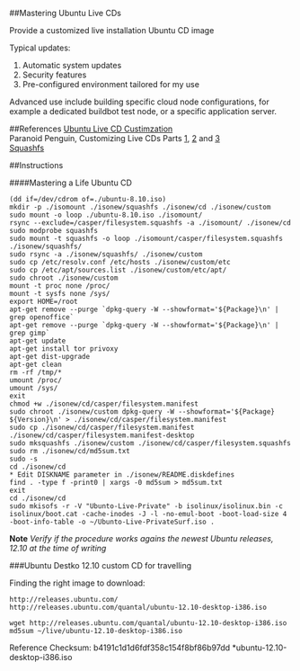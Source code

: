 ##Mastering Ubuntu Live CDs


Provide a customized live installation Ubuntu CD image

Typical updates:   
1. Automatic system updates  
2. Security features  
3. Pre-configured environment tailored for my use  

Advanced use include building specific cloud node configurations, for example a dedicated buildbot test node, or a specific application server.

##References
[Ubuntu Live CD Custimzation][LiveCDCustomization]  
Paranoid Penguin, Customizing Live CDs Parts [1], [2] and [3]  
[Squashfs][squashfs]



##Instructions


####Mastering a Life Ubuntu CD


    (dd if=/dev/cdrom of=./ubuntu-8.10.iso)
    mkdir -p ./isomount ./isonew/squashfs ./isonew/cd ./isonew/custom
    sudo mount -o loop ./ubuntu-8.10.iso ./isomount/
    rsync --exclude=/casper/filesystem.squashfs -a ./isomount/ ./isonew/cd
    sudo modprobe squashfs
    sudo mount -t squashfs -o loop ./isomount/casper/filesystem.squashfs ./isonew/squashfs/
    sudo rsync -a ./isonew/squashfs/ ./isonew/custom
    sudo cp /etc/resolv.conf /etc/hosts ./isonew/custom/etc
    sudo cp /etc/apt/sources.list ./isonew/custom/etc/apt/
    sudo chroot ./isonew/custom
    mount -t proc none /proc/
    mount -t sysfs none /sys/
    export HOME=/root
    apt-get remove --purge `dpkg-query -W --showformat='${Package}\n' | grep openoffice`
    apt-get remove --purge `dpkg-query -W --showformat='${Package}\n' | grep gimp`
    apt-get update
    apt-get install tor privoxy
    apt-get dist-upgrade
    apt-get clean
    rm -rf /tmp/*
    umount /proc/
    umount /sys/
    exit
    chmod +w ./isonew/cd/casper/filesystem.manifest
    sudo chroot ./isonew/custom dpkg-query -W --showformat='${Package} ${Version}\n' > ./isonew/cd/casper/filesystem.manifest
    sudo cp ./isonew/cd/casper/filesystem.manifest ./isonew/cd/casper/filesystem.manifest-desktop
    sudo mksquashfs ./isonew/custom ./isonew/cd/casper/filesystem.squashfs
    sudo rm ./isonew/cd/md5sum.txt
    sudo -s
    cd ./isonew/cd
    * Edit DISKNAME parameter in ./isonew/README.diskdefines
    find . -type f -print0 | xargs -0 md5sum > md5sum.txt
    exit
    cd ./isonew/cd
    sudo mkisofs -r -V "Ubunto-Live-Private" -b isolinux/isolinux.bin -c isolinux/boot.cat -cache-inodes -J -l -no-emul-boot -boot-load-size 4 -boot-info-table -o ~/Ubunto-Live-PrivateSurf.iso .



[LiveCDCustomization]:https://help.ubuntu.com/community/LiveCDCustomization "Live CD Customization"
[1]:http://www.linuxjournal.com/magazine/paranoid-penguin-customizing-linux-live-cds-part-i "Part 1"
[2]:http://www.linuxjournal.com/magazine/paranoid-penguin-customizing-linux-live-cds-part-ii "Part 2"
[3]:http://www.linuxjournal.com/magazine/paranoid-penguin-customizing-linux-live-cds-part-iii "Part 3"
[squashfs]:http://www.tldp.org/HOWTO/SquashFS-HOWTO/creatingandusing.html "SquashFS"

**Note**
*Verify if the procedure works agains the newest Ubuntu releases, 12.10 at the time of writing*

###Ubuntu Destko 12.10 custom CD for travelling

Finding the right image to download:

    http://releases.ubuntu.com/
    http://releases.ubuntu.com/quantal/ubuntu-12.10-desktop-i386.iso
    
    wget http://releases.ubuntu.com/quantal/ubuntu-12.10-desktop-i386.iso
    md5sum ~/live/ubuntu-12.10-desktop-i386.iso
    
Reference Checksum: b4191c1d1d6fdf358c154f8bf86b97dd *ubuntu-12.10-desktop-i386.iso




